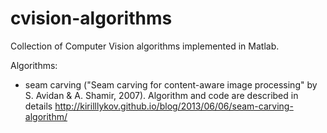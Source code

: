 cvision-algorithms
==================

Collection of Computer Vision algorithms implemented in Matlab.

Algorithms:
- seam carving ("Seam carving for content-aware image processing" by S. Avidan & A. Shamir, 2007). 
Algorithm and code are described in details http://kirilllykov.github.io/blog/2013/06/06/seam-carving-algorithm/

